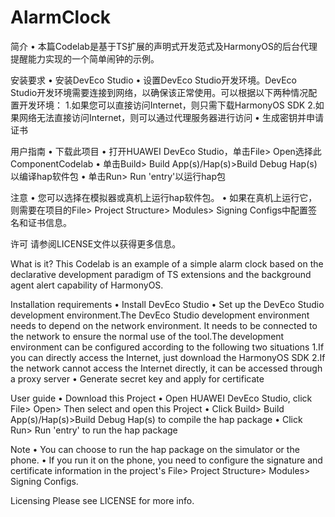 # AlarmClock
简介
• 本篇Codelab是基于TS扩展的声明式开发范式及HarmonyOS的后台代理提醒能力实现的一个简单闹钟的示例。

安装要求
• 安装DevEco Studio
• 设置DevEco Studio开发环境。DevEco Studio开发环境需要连接到网络，以确保该正常使用。可以根据以下两种情况配置开发环境：
1.如果您可以直接访问Internet，则只需下载HarmonyOS SDK
2.如果网络无法直接访问Internet，则可以通过代理服务器进行访问
• 生成密钥并申请证书

用户指南
• 下载此项目
• 打开HUAWEI DevEco Studio，单击File> Open选择此ComponentCodelab
• 单击Build> Build App(s)/Hap(s)>Build Debug Hap(s)以编译hap软件包
• 单击Run> Run 'entry'以运行hap包

注意
• 您可以选择在模拟器或真机上运行hap软件包。
• 如果在真机上运行它，则需要在项目的File> Project Structure> Modules> Signing Configs中配置签名和证书信息。

许可
请参阅LICENSE文件以获得更多信息。

What is it?
This Codelab is an example of a simple alarm clock based on the declarative development paradigm of TS extensions and the background agent alert capability of HarmonyOS.

Installation requirements
• Install DevEco Studio
• Set up the DevEco Studio development environment.The DevEco Studio development environment needs to depend on the network environment. It needs to be connected to the network to ensure the normal use of the tool.The development environment can be configured according to the following two situations
1.If you can directly access the Internet, just download the HarmonyOS SDK
2.If the network cannot access the Internet directly, it can be accessed through a proxy server
• Generate secret key and apply for certificate

User guide
• Download this Project
• Open HUAWEI DevEco Studio, click File> Open> Then select and open this Project
• Click Build> Build App(s)/Hap(s)>Build Debug Hap(s) to compile the hap package
• Click Run> Run 'entry' to run the hap package

Note
• You can choose to run the hap package on the simulator or the phone.
• If you run it on the phone, you need to configure the signature and certificate information in the project's File> Project Structure> Modules> Signing Configs.

Licensing
Please see LICENSE for more info.